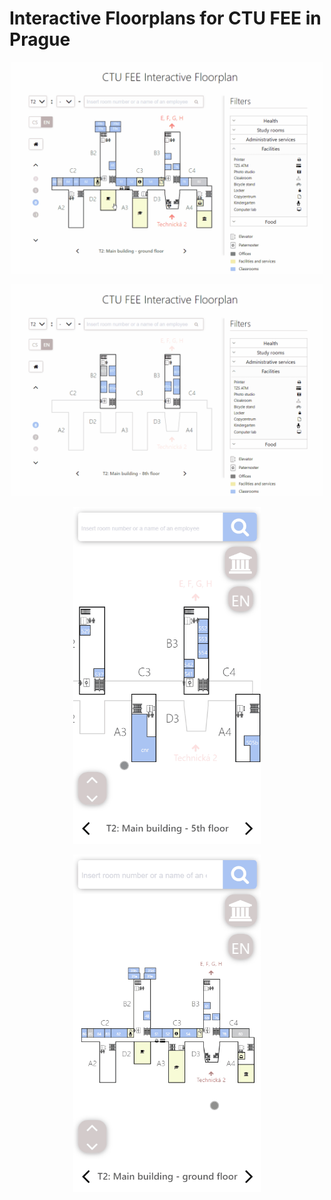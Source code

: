 # Interactive Floorplans for CTU FEE in Prague

<p align="center">
  <img src="./gifs/gif0.gif" width="500"/>
</p>
<p align="center">
  <img src="./gifs/gif1.gif" width="500"/>
</p>

<p align="center">
  <img src="./gifs/gif2.gif" width="300"/>
</p>

<p align="center">
  <img src="./gifs/gif3.gif" width="300"/>
</p>
